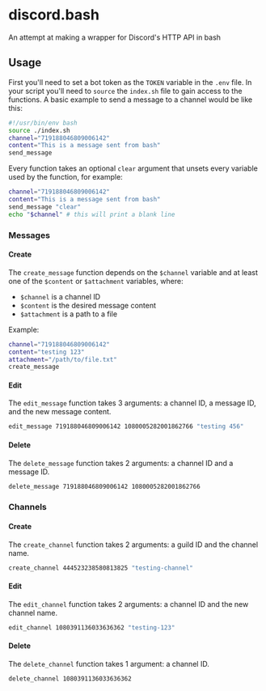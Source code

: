 # discord.bash

An attempt at making a wrapper for Discord's HTTP API in bash

## Usage

First you'll need to set a bot token as the `TOKEN` variable in the `.env` file. In your script you'll need to `source` the `index.sh` file to gain access to the functions. A basic example to send a message to a channel would be like this:

```bash
#!/usr/bin/env bash
source ./index.sh
channel="719188046809006142"
content="This is a message sent from bash"
send_message
```

Every function takes an optional `clear` argument that unsets every variable used by the function, for example:

```bash
channel="719188046809006142"
content="This is a message sent from bash"
send_message "clear"
echo "$channel" # this will print a blank line
```

### Messages

#### Create

The `create_message` function depends on the `$channel` variable and at least one of the `$content` or `$attachment` variables, where:

- `$channel` is a channel ID
- `$content` is the desired message content
- `$attachment` is a path to a file

Example:

```bash
channel="719188046809006142"
content="testing 123"
attachment="/path/to/file.txt"
create_message
```

#### Edit

The `edit_message` function takes 3 arguments: a channel ID, a message ID, and the new message content.

```bash
edit_message 719188046809006142 1080005282001862766 "testing 456"
```

#### Delete

The `delete_message` function takes 2 arguments: a channel ID and a message ID.

```bash
delete_message 719188046809006142 1080005282001862766
```

### Channels

#### Create

The `create_channel` function takes 2 arguments: a guild ID and the channel name.

```bash
create_channel 444523238580813825 "testing-channel"
```

#### Edit

The `edit_channel` function takes 2 arguments: a channel ID and the new channel name.

```bash
edit_channel 1080391136033636362 "testing-123"
```

#### Delete

The `delete_channel` function takes 1 argument: a channel ID.

```bash
delete_channel 1080391136033636362
```